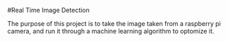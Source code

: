 #Real Time Image Detection

The purpose of this project is to take the image taken from a raspberry pi camera, and run it through a machine learning algorithm to optomize it.
